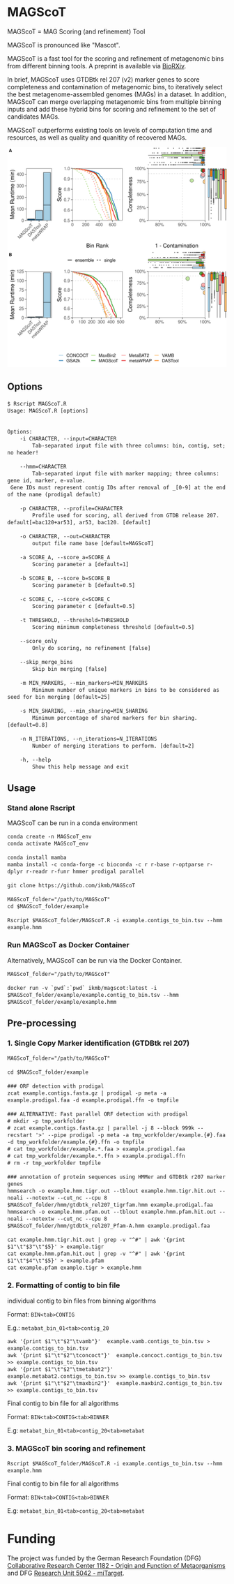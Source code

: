 # MAGScoT

MAGScoT = MAG Scoring (and refinement) Tool

MAGScoT is pronounced like "Mascot".

MAGScoT is a fast tool for the scoring and refinement of metagenomic bins from different binning tools. A preprint is available via [BioRXiv](https://www.biorxiv.org/content/10.1101/2022.05.17.492251v1).

In brief, MAGScoT uses GTDBtk rel 207 (v2) marker genes to score completeness and contamination of metagenomic bins, to iteratively select the best metagenome-assembled genomes (MAGs) in a dataset. In addition, MAGScoT can merge overlapping metagenomic bins from multiple binning inputs and add these hybrid bins for scoring and refinement to the set of candidates MAGs.

MAGScoT outperforms existing tools on levels of computation time and resources, as well as quality and quanitity of recovered MAGs.

![](static/summary_plot.png)

## Options

```
$ Rscript MAGScoT.R 
Usage: MAGScoT.R [options]


Options:
	-i CHARACTER, --input=CHARACTER
		Tab-separated input file with three columns: bin, contig, set; no header!

	--hmm=CHARACTER
		Tab-separated input file with marker mapping; three columns: gene id, marker, e-value. 
 Gene IDs must represent contig IDs after removal of _[0-9] at the end of the name (prodigal default)

	-p CHARACTER, --profile=CHARACTER
		Profile used for scoring, all derived from GTDB release 207. default[=bac120+ar53], ar53, bac120. [default]

	-o CHARACTER, --out=CHARACTER
		output file name base [default=MAGScoT]

	-a SCORE_A, --score_a=SCORE_A
		Scoring parameter a [default=1]

	-b SCORE_B, --score_b=SCORE_B
		Scoring parameter b [default=0.5]

	-c SCORE_C, --score_c=SCORE_C
		Scoring parameter c [default=0.5]

	-t THRESHOLD, --threshold=THRESHOLD
		Scoring minimum completeness threshold [default=0.5]

	--score_only
		Only do scoring, no refinement [false]

	--skip_merge_bins
		Skip bin merging [false]

	-m MIN_MARKERS, --min_markers=MIN_MARKERS
		Minimum number of unique markers in bins to be considered as seed for bin merging [default=25]

	-s MIN_SHARING, --min_sharing=MIN_SHARING
		Minimum percentage of shared markers for bin sharing. [default=0.8]

	-n N_ITERATIONS, --n_iterations=N_ITERATIONS
		Number of merging iterations to perform. [default=2]

	-h, --help
		Show this help message and exit
```

## Usage

### Stand alone Rscript

MAGScoT can be run in a conda environment

```
conda create -n MAGScoT_env
conda activate MAGScoT_env

conda install mamba
mamba install -c conda-forge -c bioconda -c r r-base r-optparse r-dplyr r-readr r-funr hmmer prodigal parallel

git clone https://github.com/ikmb/MAGScoT

MAGScoT_folder="/path/to/MAGScoT"
cd $MAGScoT_folder/example

Rscript $MAGScoT_folder/MAGScoT.R -i example.contigs_to_bin.tsv --hmm example.hmm

```

### Run MAGScoT as Docker Container

Alternatively, MAGScoT can be run via the Docker Container.

```
MAGScoT_folder="/path/to/MAGScoT"

docker run -v `pwd`:`pwd` ikmb/magscot:latest -i $MAGScoT_folder/example/example.contig_to_bin.tsv --hmm $MAGScoT_folder/example/example.hmm

```

## Pre-processing

### 1. Single Copy Marker identification (GTDBtk rel 207)

```
MAGScoT_folder="/path/to/MAGScoT"

cd $MAGScoT_folder/example

### ORF detection with prodigal
zcat example.contigs.fasta.gz | prodigal -p meta -a example.prodigal.faa -d example.prodigal.ffn -o tmpfile

### ALTERNATIVE: Fast parallel ORF detection with prodigal
# mkdir -p tmp_workfolder
# zcat example.contigs.fasta.gz | parallel -j 8 --block 999k --recstart '>' --pipe prodigal -p meta -a tmp_workfolder/example.{#}.faa -d tmp_workfolder/example.{#}.ffn -o tmpfile
# cat tmp_workfolder/example.*.faa > example.prodigal.faa
# cat tmp_workfolder/example.*.ffn > example.prodigal.ffn
# rm -r tmp_workfolder tmpfile

### annotation of protein sequences using HMMer and GTDBtk r207 marker genes
hmmsearch -o example.hmm.tigr.out --tblout example.hmm.tigr.hit.out --noali --notextw --cut_nc --cpu 8 $MAGScoT_folder/hmm/gtdbtk_rel207_tigrfam.hmm example.prodigal.faa
hmmsearch -o example.hmm.pfam.out --tblout example.hmm.pfam.hit.out --noali --notextw --cut_nc --cpu 8 $MAGScoT_folder/hmm/gtdbtk_rel207_Pfam-A.hmm example.prodigal.faa

cat example.hmm.tigr.hit.out | grep -v "^#" | awk '{print $1"\t"$3"\t"$5}' > example.tigr
cat example.hmm.pfam.hit.out | grep -v "^#" | awk '{print $1"\t"$4"\t"$5}' > example.pfam
cat example.pfam example.tigr > example.hmm
```

### 2. Formatting of contig to bin file

individual contig to bin files from binning algorithms

Format: 	`BIN<tab>CONTIG`

E.g.:	`metabat_bin_01<tab>contig_20`

```
awk '{print $1"\t"$2"\tvamb"}'  example.vamb.contigs_to_bin.tsv > example.contigs_to_bin.tsv
awk '{print $1"\t"$2"\tconcoct"}'  example.concoct.contigs_to_bin.tsv >> example.contigs_to_bin.tsv
awk '{print $1"\t"$2"\tmetabat2"}'  example.metabat2.contigs_to_bin.tsv >> example.contigs_to_bin.tsv
awk '{print $1"\t"$2"\tmaxbin2"}'  example.maxbin2.contigs_to_bin.tsv >> example.contigs_to_bin.tsv
```

Final contig to bin file for all algorithms

Format:	`BIN<tab>CONTIG<tab>BINNER`

E.g:		`metabat_bin_01<tab>contig_20<tab>metabat`


### 3. MAGScoT bin scoring and refinement

```
Rscript $MAGScoT_folder/MAGScoT.R -i example.contigs_to_bin.tsv --hmm example.hmm
```

Final contig to bin file for all algorithms

Format:	`BIN<tab>CONTIG<tab>BINNER`

E.g:		`metabat_bin_01<tab>contig_20<tab>metabat`

# Funding

The project was funded by the German Research Foundation (DFG) [Collaborative Research Center 1182 - Origin and Function of Metaorganisms](https://www.metaorganism-research.com/) and DFG [Research Unit 5042 - miTarget](https://www.mitarget.org/).
